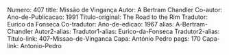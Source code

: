 Numero: 407
title: Missão de Vingança
Autor: A Bertram Chandler
Co-autor: 
Ano-de-Publicacao: 1991
Titulo-original: The Road to the Rim
Tradutor: Eurico da Fonseca
Co-tradutor: 
Ano-de-edicao: 1967
alias: A-Bertram-Chandler
Autor2-alias: 
Tradutor1-alias: Eurico-da-Fonseca
Tradutor2-alias: 
Titulo-link: 407-Missao-de-Vinganca
Capa: António Pedro
pags: 170
Capa-link: Antonio-Pedro